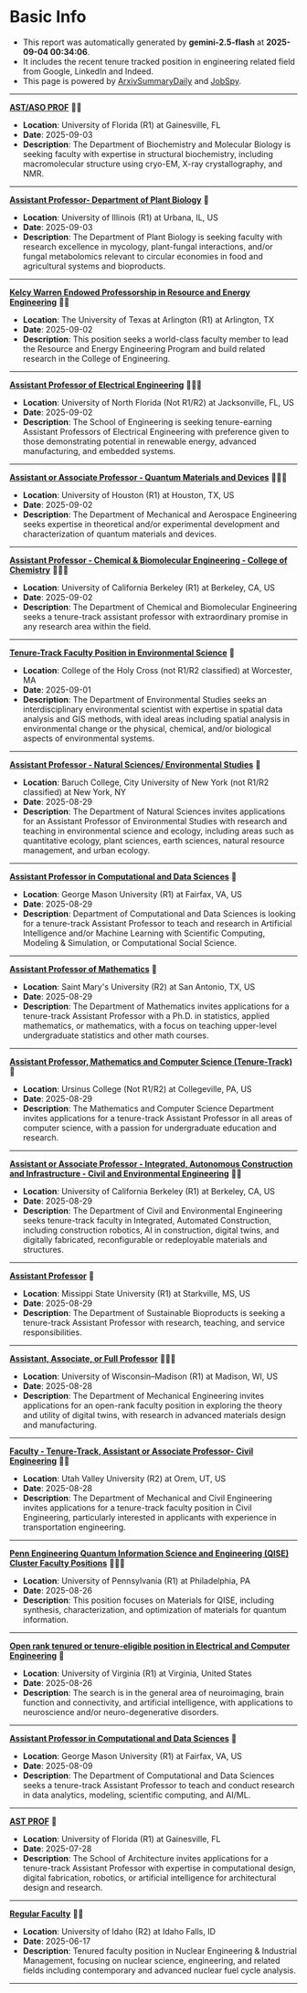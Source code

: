 
# Basic Info
- This report was automatically generated by **gemini-2.5-flash** at **2025-09-04 00:34:06**.  
- It includes the recent tenure tracked position in engineering related field from Google, LinkedIn and Indeed.  
- This page is powered by [ArxivSummaryDaily](https://github.com/dong-zehao/ArxivSummaryDaily) and [JobSpy](https://github.com/speedyapply/JobSpy).
---
**[AST/ASO PROF](https://www.linkedin.com/jobs/view/4294895354)** 🌟🌟
- **Location**: University of Florida (R1) at Gainesville, FL
- **Date**: 2025-09-03
- **Description**: The Department of Biochemistry and Molecular Biology is seeking faculty with expertise in structural biochemistry, including macromolecular structure using cryo-EM, X-ray crystallography, and NMR.
---
**[Assistant Professor- Department of Plant Biology](https://www.indeed.com/viewjob?jk=748a2ed2e6ef4e73)** 🌟
- **Location**: University of Illinois (R1) at Urbana, IL, US
- **Date**: 2025-09-03
- **Description**: The Department of Plant Biology is seeking faculty with research excellence in mycology, plant-fungal interactions, and/or fungal metabolomics relevant to circular economies in food and agricultural systems and bioproducts.
---
**[Kelcy Warren Endowed Professorship in Resource and Energy Engineering](https://www.linkedin.com/jobs/view/3823382321)** 🌟🌟
- **Location**: The University of Texas at Arlington (R1) at Arlington, TX
- **Date**: 2025-09-02
- **Description**: This position seeks a world-class faculty member to lead the Resource and Energy Engineering Program and build related research in the College of Engineering.
---
**[Assistant Professor of Electrical Engineering](https://www.indeed.com/viewjob?jk=cf9db16ded776e58)** 🌟🌟🌟
- **Location**: University of North Florida (Not R1/R2) at Jacksonville, FL, US
- **Date**: 2025-09-02
- **Description**: The School of Engineering is seeking tenure-earning Assistant Professors of Electrical Engineering with preference given to those demonstrating potential in renewable energy, advanced manufacturing, and embedded systems.
---
**[Assistant or Associate Professor - Quantum Materials and Devices](https://www.indeed.com/viewjob?jk=e151c209860c7369)** 🌟🌟🌟
- **Location**: University of Houston (R1) at Houston, TX, US
- **Date**: 2025-09-02
- **Description**: The Department of Mechanical and Aerospace Engineering seeks expertise in theoretical and/or experimental development and characterization of quantum materials and devices.
---
**[Assistant Professor - Chemical & Biomolecular Engineering - College of Chemistry](https://www.indeed.com/viewjob?jk=77e2be7519136454)** 🌟🌟🌟
- **Location**: University of California Berkeley (R1) at Berkeley, CA, US
- **Date**: 2025-09-02
- **Description**: The Department of Chemical and Biomolecular Engineering seeks a tenure-track assistant professor with extraordinary promise in any research area within the field.
---
**[Tenure-Track Faculty Position in Environmental Science](https://www.linkedin.com/jobs/view/4289738071)** 🌟
- **Location**: College of the Holy Cross (not R1/R2 classified) at Worcester, MA
- **Date**: 2025-09-01
- **Description**: The Department of Environmental Studies seeks an interdisciplinary environmental scientist with expertise in spatial data analysis and GIS methods, with ideal areas including spatial analysis in environmental change or the physical, chemical, and/or biological aspects of environmental systems.
---
**[Assistant Professor - Natural Sciences/ Environmental Studies](https://www.indeed.com/viewjob?jk=24fedc7ef470ef46)** 🌟
- **Location**: Baruch College, City University of New York (not R1/R2 classified) at New York, NY
- **Date**: 2025-08-29
- **Description**: The Department of Natural Sciences invites applications for an Assistant Professor of Environmental Studies with research and teaching in environmental science and ecology, including areas such as quantitative ecology, plant sciences, earth sciences, natural resource management, and urban ecology.
---
**[Assistant Professor in Computational and Data Sciences](https://www.indeed.com/viewjob?jk=e97d2abd0e7e6cc4)** 🌟
- **Location**: George Mason University (R1) at Fairfax, VA, US
- **Date**: 2025-08-29
- **Description**: Department of Computational and Data Sciences is looking for a tenure-track Assistant Professor to teach and research in Artificial Intelligence and/or Machine Learning with Scientific Computing, Modeling & Simulation, or Computational Social Science.
---
**[Assistant Professor of Mathematics](https://www.indeed.com/viewjob?jk=097f89ac0bec459f)** 🌟
- **Location**: Saint Mary's University (R2) at San Antonio, TX, US
- **Date**: 2025-08-29
- **Description**: The Department of Mathematics invites applications for a tenure-track Assistant Professor with a Ph.D. in statistics, applied mathematics, or mathematics, with a focus on teaching upper-level undergraduate statistics and other math courses.
---
**[Assistant Professor, Mathematics and Computer Science (Tenure-Track)](https://www.indeed.com/viewjob?jk=8838cc58be45bfdf)** 🌟
- **Location**: Ursinus College (Not R1/R2) at Collegeville, PA, US
- **Date**: 2025-08-29
- **Description**: The Mathematics and Computer Science Department invites applications for a tenure-track Assistant Professor in all areas of computer science, with a passion for undergraduate education and research.
---
**[Assistant or Associate Professor - Integrated, Autonomous Construction and Infrastructure - Civil and Environmental Engineering](https://www.indeed.com/viewjob?jk=05d8e8a8dc2f0b45)** 🌟🌟
- **Location**: University of California Berkeley (R1) at Berkeley, CA, US
- **Date**: 2025-08-29
- **Description**: The Department of Civil and Environmental Engineering seeks tenure-track faculty in Integrated, Automated Construction, including construction robotics, AI in construction, digital twins, and digitally fabricated, reconfigurable or redeployable materials and structures.
---
**[Assistant Professor](https://www.indeed.com/viewjob?jk=9f57d77ffe86798c)** 🌟
- **Location**: Missippi State University (R1) at Starkville, MS, US
- **Date**: 2025-08-29
- **Description**: The Department of Sustainable Bioproducts is seeking a tenure-track Assistant Professor with research, teaching, and service responsibilities.
---
**[Assistant, Associate, or Full Professor](https://www.indeed.com/viewjob?jk=75eb19eecf6010ff)** 🌟🌟🌟
- **Location**: University of Wisconsin–Madison (R1) at Madison, WI, US
- **Date**: 2025-08-28
- **Description**: The Department of Mechanical Engineering invites applications for an open-rank faculty position in exploring the theory and utility of digital twins, with research in advanced materials design and manufacturing.
---
**[Faculty - Tenure-Track, Assistant or Associate Professor- Civil Engineering](https://www.indeed.com/viewjob?jk=958cc5591bb4471e)** 🌟🌟
- **Location**: Utah Valley University (R2) at Orem, UT, US
- **Date**: 2025-08-28
- **Description**: The Department of Mechanical and Civil Engineering invites applications for a tenure-track faculty position in Civil Engineering, particularly interested in applicants with experience in transportation engineering.
---
**[Penn Engineering Quantum Information Science and Engineering (QISE) Cluster Faculty Positions](https://www.linkedin.com/jobs/view/4291023997)** 🌟🌟🌟
- **Location**: University of Pennsylvania (R1) at Philadelphia, PA
- **Date**: 2025-08-26
- **Description**: This position focuses on Materials for QISE, including synthesis, characterization, and optimization of materials for quantum information.
---
**[Open rank tenured or tenure-eligible position in Electrical and Computer Engineering](https://www.linkedin.com/jobs/view/4291019516)** 🌟
- **Location**: University of Virginia (R1) at Virginia, United States
- **Date**: 2025-08-26
- **Description**: The search is in the general area of neuroimaging, brain function and connectivity, and artificial intelligence, with applications to neuroscience and/or neuro-degenerative disorders.
---
**[Assistant Professor in Computational and Data Sciences](https://www.indeed.com/viewjob?jk=ec6a747d5e8566b3)** 🌟
- **Location**: George Mason University (R1) at Fairfax, VA, US
- **Date**: 2025-08-09
- **Description**: The Department of Computational and Data Sciences seeks a tenure-track Assistant Professor to teach and conduct research in data analytics, modeling, scientific computing, and AI/ML.
---
**[AST PROF](https://www.linkedin.com/jobs/view/4289511802)** 🌟
- **Location**: University of Florida (R1) at Gainesville, FL
- **Date**: 2025-07-28
- **Description**: The School of Architecture invites applications for a tenure-track Assistant Professor with expertise in computational design, digital fabrication, robotics, or artificial intelligence for architectural design and research.
---
**[Regular Faculty](https://www.linkedin.com/jobs/view/4252831976)** 🌟🌟
- **Location**: University of Idaho (R2) at Idaho Falls, ID
- **Date**: 2025-06-17
- **Description**: Tenured faculty position in Nuclear Engineering & Industrial Management, focusing on nuclear science, engineering, and related fields including contemporary and advanced nuclear fuel cycle analysis.
---
